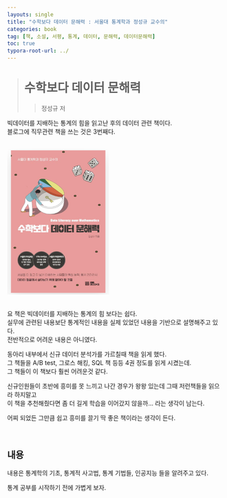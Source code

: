 ```yaml
---
layouts: single
title: "수학보다 데이터 문해력 : 서울대 통계학과 정성규 교수의"
categories: book
tag: [책, 소설, 서평, 통계, 데이터, 문해력, 데이터문해력]
toc: true
typora-root-url: ../
---
```

> # 수학보다 데이터 문해력
>
> > 정성규 저



빅데이터를 지배하는 통계의 힘을 읽고난 후의 데이터 관련 책이다.   
블로그에 직무관련 책을 쓰는 것은 3번째다. 

<br>

<img src="/images/2025-02-09-book-data-seoul-/image-20250209163812575.png" alt="image-20250209163812575" style="zoom:33%;" />

<br> 요 책은 빅데이터를 지배하는 통계의 힘 보다는 쉽다.   
실무에 관련된 내용보단  통계적인 내용을 실제 있었던 내용을 기반으로 설명해주고 있다.   
전반적으로 어려운 내용은 아니였다.   

동아리 내부에서 신규 데이터 분석가를 가르칠때  책을 읽게 했다.   
그 책들을 A/B test, 그로스 해킹, SQL 책 등등 4권 정도를 읽게 시켰는데.   
그 책들이 이 책보다 훨씬 어려운것 같다. 

신규인원들이 초반에 흥미를 못 느끼고 나간 경우가 왕왕 있는데 그때 저런책들을 읽으라 하지말고   
이 책을 추천해줬다면 좀 더 길게 학습을 이어갔지 않을까... 라는 생각이 남는다. 

어찌 되었든 그만큼 쉽고 흥미를 끌기 딱 좋은 책이라는 생각이 든다. 

<br> 

## 내용 

내용은 통계학의 기초, 통계적 사고법, 통계 기법들, 인공지능 들을 알려주고 있다.   

통계 공부를 시작하기 전에 가볍게 보자. 
